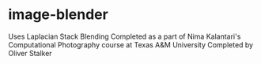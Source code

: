 # image-blender
Uses Laplacian Stack Blending
Completed as a part of Nima Kalantari's Computational Photography course at Texas A&M University
Completed by Oliver Stalker
